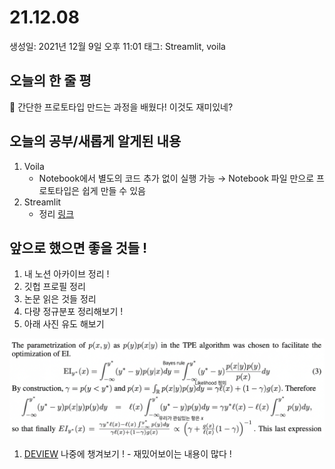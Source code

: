 # 21.12.08

생성일: 2021년 12월 9일 오후 11:01
태그: Streamlit, voila

## 오늘의 한 줄 평

<aside>
📌 간단한 프로토타입 만드는 과정을 배웠다! 이것도 재미있네?</aside>


## 오늘의 공부/새롭게 알게된 내용

1. Voila
    - Notebook에서 별도의 코드 추가 없이 실행 가능 → Notebook 파일 만으로 프로토타입은 쉽게 만들 수 있음
2. Streamlit
    - 정리 [링크](https://www.notion.so/cozykim/Streamlit-afd448fc2a28467a9de2803db7e5c779) 

## 앞으로 했으면 좋을 것들 !

1. 내 노션 아카이브 정리 !
2. 깃헙 프로필 정리
3. 논문 읽은 것들 정리
4. 다량 정규분포 정리해보기 !
5. 아래 사진 유도 해보기

![2021-11-23_13-31-19.png](../images/2021-11-23_13-31-19.png)

1. [DEVIEW](https://deview.kr/2021/sessions) 나중에 챙겨보기 ! - 재밌어보이는 내용이 많다 !